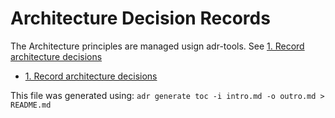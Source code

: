 # Architecture Decision Records

The Architecture principles are managed usign adr-tools. See [1. Record architecture decisions](0001-record-architecture-decisions.md)

* [1. Record architecture decisions](0001-record-architecture-decisions.md)

This file was generated using: `adr generate toc -i intro.md -o outro.md > README.md`
